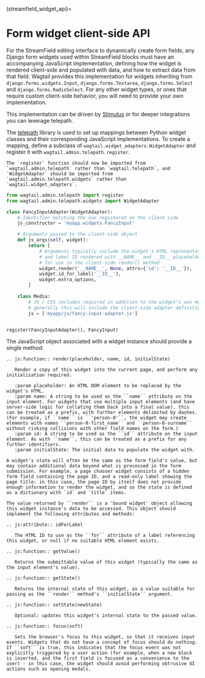 (streamfield_widget_api)=

# Form widget client-side API

For the StreamField editing interface to dynamically create form fields, any Django form widgets used within StreamField blocks must have an accompanying JavaScript implementation, defining how the widget is rendered client-side and populated with data, and how to extract data from that field. Wagtail provides this implementation for widgets inheriting from `django.forms.widgets.Input`, `django.forms.Textarea`, `django.forms.Select` and `django.forms.RadioSelect`. For any other widget types, or ones that require custom client-side behavior, you will need to provide your own implementation.

This implementation can be driven by [Stimulus](extending_client_side_stimulus) or for deeper integrations you can leverage telepath.

The [telepath](https://wagtail.github.io/telepath/) library is used to set up mappings between Python widget classes and their corresponding JavaScript implementations. To create a mapping, define a subclass of `wagtail.widget_adapters.WidgetAdapter` and register it with `wagtail.admin.telepath.register`.

```{versionchanged} 7.1
The `register` function should now be imported from `wagtail.admin.telepath` rather than `wagtail.telepath`, and `WidgetAdapter` should be imported from `wagtail.admin.telepath.widgets` rather than `wagtail.widget_adapters`.
```

```python
from wagtail.admin.telepath import register
from wagtail.admin.telepath.widgets import WidgetAdapter

class FancyInputAdapter(WidgetAdapter):
    # Identifier matching the one registered on the client side
    js_constructor = 'myapp.widgets.FancyInput'

    # Arguments passed to the client-side object
    def js_args(self, widget):
        return [
            # Arguments typically include the widget's HTML representation
            # and label ID rendered with __NAME__ and __ID__ placeholders,
            # for use in the client-side render() method
            widget.render('__NAME__', None, attrs={'id': '__ID__'}),
            widget.id_for_label('__ID__'),
            widget.extra_options,
        ]

    class Media:
        # JS / CSS includes required in addition to the widget's own media;
        # generally this will include the client-side adapter definition
        js = ['myapp/js/fancy-input-adapter.js']


register(FancyInputAdapter(), FancyInput)
```

The JavaScript object associated with a widget instance should provide a single method:

```{eval-rst}
.. js:function:: render(placeholder, name, id, initialState)

   Render a copy of this widget into the current page, and perform any initialization required.

   :param placeholder: An HTML DOM element to be replaced by the widget's HTML.
   :param name: A string to be used as the ``name`` attribute on the input element. For widgets that use multiple input elements (and have server-side logic for collating them back into a final value), this can be treated as a prefix, with further elements delimited by dashes. (For example, if ``name`` is ``'person-0'``, the widget may create elements with names ``person-0-first_name`` and ``person-0-surname`` without risking collisions with other field names on the form.)
   :param id: A string to be used as the ``id`` attribute on the input element. As with ``name``, this can be treated as a prefix for any further identifiers.
   :param initialState: The initial data to populate the widget with.

A widget's state will often be the same as the form field's value, but may contain additional data beyond what is processed in the form submission. For example, a page chooser widget consists of a hidden form field containing the page ID, and a read-only label showing the page title: in this case, the page ID by itself does not provide enough information to render the widget, and so the state is defined as a dictionary with `id` and `title` items.

The value returned by ``render`` is a 'bound widget' object allowing this widget instance's data to be accessed. This object should implement the following attributes and methods:

.. js:attribute:: idForLabel

   The HTML ID to use as the ``for`` attribute of a label referencing this widget, or null if no suitable HTML element exists.

.. js:function:: getValue()

   Returns the submittable value of this widget (typically the same as the input element's value).

.. js:function:: getState()

   Returns the internal state of this widget, as a value suitable for passing as the ``render`` method's ``initialState`` argument.

.. js:function:: setState(newState)

   Optional: updates this widget's internal state to the passed value.

.. js:function:: focus(soft)

   Sets the browser's focus to this widget, so that it receives input events. Widgets that do not have a concept of focus should do nothing. If ``soft`` is true, this indicates that the focus event was not explicitly triggered by a user action (for example, when a new block is inserted, and the first field is focused as a convenience to the user) - in this case, the widget should avoid performing obtrusive UI actions such as opening modals.
```
